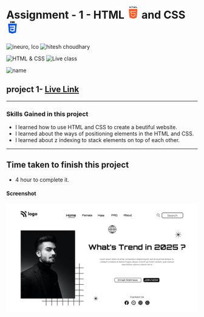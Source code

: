 # Assignment - 1 - HTML ![](./Images/html-5.png) and CSS ![](./Images/css-3.png)

![ineuro, lco](https://img.shields.io/badge/iNeuron-LCO-green)
![hitesh choudhary](https://img.shields.io/badge/Hitesh--Choudhary-Full--stack--JS--bootcamp-red)

![HTML & CSS](https://img.shields.io/badge/HTML-CSS-orange)
![Live class](https://img.shields.io/badge/LIVE--CLASS-PROJECT--9-lightgrey)

![name](https://img.shields.io/badge/Sourabh--Udasi-College--Drop--Out-lightgrey)

## project 1- [Live Link](https://live-proj-1.netlify.app/)

---

### Skills Gained in this project

- I learned how to use HTML and CSS to create a beutiful website.
- I learned about the ways of positioning elements in the HTML and CSS.
- I learned about z indexing to stack elements on top of each other.

---

## Time taken to finish this project

- 4 hour to complete it.

#### Screenshot

![Desktop](./Screenshot/1.png)
